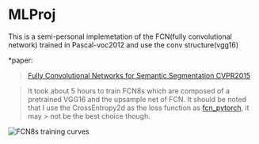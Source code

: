 # MLProj
 This is a semi-personal implemetation of the FCN(fully convolutional network) trained in Pascal-voc2012 and use the conv structure(vgg16)

 *paper:
 >[Fully Convolutional Networks for Semantic Segmentation CVPR2015](https://people.eecs.berkeley.edu/~jonlong/long_shelhamer_fcn.pdf)
 
 >It took about 5 hours to train FCN8s which are composed of a pretrained VGG16 and the upsample net of FCN.
 >It should be noted that I use the CrossEntropy2d as the loss function as [fcn_pytorch](https://github.com/xavihart/fcn_pytorch), it may  > not be the best choice though.
 
 
 ![FCN8s training curves](https://raw.githubusercontent.com/xavihart/MLProj-FCN_IMP/master/curve.jpg)
